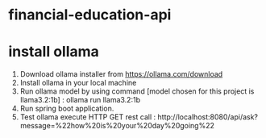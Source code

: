 # financial-education-api

# install ollama
1. Download ollama installer from https://ollama.com/download
2. Install ollama in your local machine
3. Run ollama model by using command [model chosen for this project is llama3.2:1b] : ollama run llama3.2:1b
4. Run spring boot application.
5. Test ollama execute HTTP GET rest call : http://localhost:8080/api/ask?message=%22how%20is%20your%20day%20going%22